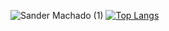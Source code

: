 ![Sander Machado (1)](https://user-images.githubusercontent.com/11708237/136201124-10513815-954c-4263-b6c2-2830a4545ba6.png)
[![Top Langs](https://github-readme-stats.vercel.app/api/top-langs/?username=sandercm&exclude_repo=github-readme-stats,anuraghazra.github.io&hide=HTML)](https://github.com/anuraghazra/github-readme-stats)


<!--
**sandercm/sandercm** is a ✨ _special_ ✨ repository because its `README.md` (this file) appears on your GitHub profile.

Here are some ideas to get you started:

- 🔭 I’m currently working on ...


- 👯 I’m looking to collaborate on ...
- 🤔 I’m looking for help with ...
- 💬 Ask me about ...
- 📫 How to reach me: ...
- 😄 Pronouns: ...
- ⚡ Fun fact: ...
-->
